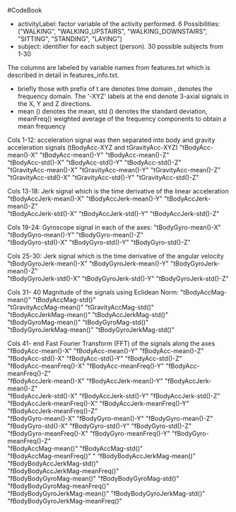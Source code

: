 #CodeBook

 - activityLabel:  factor variable of the activity performed. 6 Possibilities:  ("WALKING", "WALKING_UPSTAIRS", "WALKING_DOWNSTAIRS", "SITTING", "STANDING", "LAYING")
 - subject: identifier for each subject (person). 30 possible subjects from 1-30

The columns are labeled by variable names from features.txt which is described in detail in features_info.txt. 
 - briefly those with prefix of t are denotes time domain , denotes the frequency domain. The '-XYZ' labels at the end denote 3-axial signals in the X, Y and Z directions.
 - mean () denotes the mean,  std () denotes the standard deviation, meanFreq() weighted average of the frequency components to obtain a mean frequency

Cols 1-12:  acceleration signal was then separated into body and gravity acceleration signals (tBodyAcc-XYZ and tGravityAcc-XYZ)
"tBodyAcc-mean()-X"               	"tBodyAcc-mean()-Y"          	"tBodyAcc-mean()-Z"              
“tBodyAcc-std()-X"                		"tBodyAcc-std()-Y"           	"tBodyAcc-std()-Z"               
"tGravityAcc-mean()-X"            	"tGravityAcc-mean()-Y"  	"tGravityAcc-mean()-Z"           
"tGravityAcc-std()-X"             		"tGravityAcc-std()-Y"     		"tGravityAcc-std()-Z"            

Cols 13-18:  Jerk signal which is the  time derivative of the linear acceleration 
"tBodyAccJerk-mean()-X"           	"tBodyAccJerk-mean()-Y" 	"tBodyAccJerk-mean()-Z"          
"tBodyAccJerk-std()-X"            	"tBodyAccJerk-std()-Y"          "tBodyAccJerk-std()-Z"           

Cols 19-24:  Gyroscope signal in each of the axes:
"tBodyGyro-mean()-X"              	"tBodyGyro-mean()-Y"  		"tBodyGyro-mean()-Z"             
"tBodyGyro-std()-X"               		"tBodyGyro-std()-Y"               "tBodyGyro-std()-Z"              

Cols 25-30:  Jerk signal which is the  time derivative of the angular velocity 
"tBodyGyroJerk-mean()-X"          	"tBodyGyroJerk-mean()-Y"   	"tBodyGyroJerk-mean()-Z"         
"tBodyGyroJerk-std()-X"           	"tBodyGyroJerk-std()-Y"        	"tBodyGyroJerk-std()-Z"     

Cols 31- 40 Magnitude of the signals using Eclidean Norm:
"tBodyAccMag-mean()"              	"tBodyAccMag-std()"              
"tGravityAccMag-mean()"           	"tGravityAccMag-std()"           
"tBodyAccJerkMag-mean()"    	"tBodyAccJerkMag-std()"   
"tBodyGyroMag-mean()"             	"tBodyGyroMag-std()"             
"tBodyGyroJerkMag-mean()"      	"tBodyGyroJerkMag-std()"     

Cols 41- end Fast Fourier Transform (FFT)  of the signals along the axes
"fBodyAcc-mean()-X"               	"fBodyAcc-mean()-Y"              	"fBodyAcc-mean()-Z"              
"fBodyAcc-std()-X"                		"fBodyAcc-std()-Y"                       	"fBodyAcc-std()-Z"               
"fBodyAcc-meanFreq()-X"           	"fBodyAcc-meanFreq()-Y"      	"fBodyAcc-meanFreq()-Z"           
"fBodyAccJerk-mean()-X"           	"fBodyAccJerk-mean()-Y"        	 "fBodyAccJerk-mean()-Z"           
"fBodyAccJerk-std()-X"            	"fBodyAccJerk-std()-Y"                  	"fBodyAccJerk-std()-Z"            
"fBodyAccJerk-meanFreq()-X"       "fBodyAccJerk-meanFreq()-Y"      "fBodyAccJerk-meanFreq()-Z"    
"fBodyGyro-mean()-X"              	"fBodyGyro-mean()-Y"             	"fBodyGyro-mean()-Z"              
"fBodyGyro-std()-X"               		"fBodyGyro-std()-Y"        		"fBodyGyro-std()-Z"               
"fBodyGyro-meanFreq()-X"          	"fBodyGyro-meanFreq()-Y"         	"fBodyGyro-meanFreq()-Z"         
 "fBodyAccMag-mean()"              	"fBodyAccMag-std()"              		
"fBodyAccMag-meanFreq()"          "
“fBodyBodyAccJerkMag-mean()"      "fBodyBodyAccJerkMag-std()"      
"fBodyBodyAccJerkMag-meanFreq()"  
"fBodyBodyGyroMag-mean()"         "fBodyBodyGyroMag-std()"         
"fBodyBodyGyroMag-meanFreq()"     
"fBodyBodyGyroJerkMag-mean()"     "fBodyBodyGyroJerkMag-std()"     
"fBodyBodyGyroJerkMag-meanFreq()"
